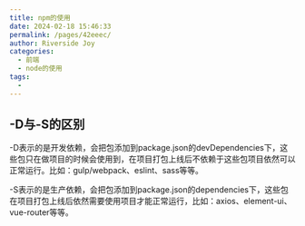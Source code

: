 ```yaml
---
title: npm的使用
date: 2024-02-18 15:46:33
permalink: /pages/42eeec/
author: Riverside Joy
categories:
  - 前端
  - node的使用
tags:
  - 
---
```

## -D与-S的区别

-D表示的是开发依赖，会把包添加到package.json的devDependencies下，这些包只在做项目的时候会使用到，在项目打包上线后不依赖于这些包项目依然可以正常运行。比如：gulp/webpack、eslint、sass等等。

-S表示的是生产依赖，会把包添加到package.json的dependencies下，这些包在项目打包上线后依然需要使用项目才能正常运行，比如：axios、element-ui、vue-router等等。